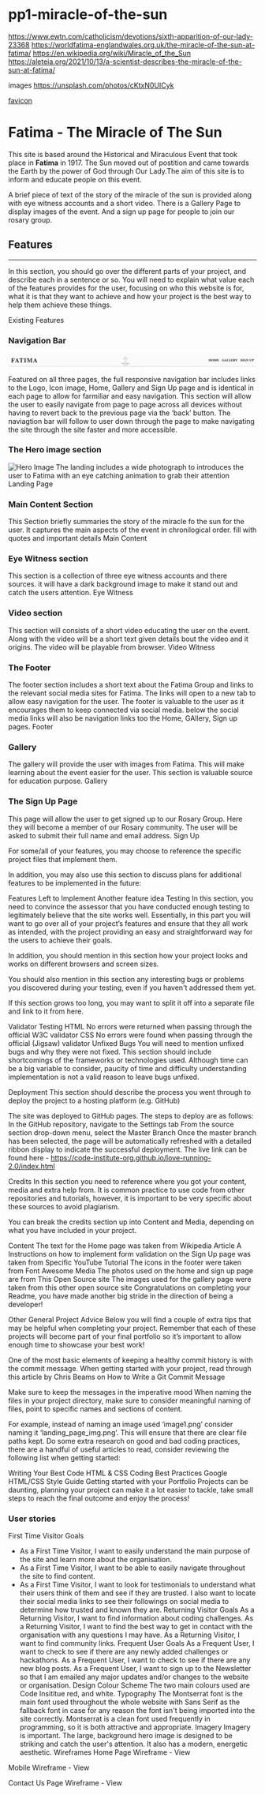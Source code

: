 # pp1-miracle-of-the-sun

https://www.ewtn.com/catholicism/devotions/sixth-apparition-of-our-lady-23368
https://worldfatima-englandwales.org.uk/the-miracle-of-the-sun-at-fatima/
https://en.wikipedia.org/wiki/Miracle_of_the_Sun
https://aleteia.org/2021/10/13/a-scientist-describes-the-miracle-of-the-sun-at-fatima/


images
https://unsplash.com/photos/cKtxN0UICyk

[favicon](https://www.flaticon.com/free-icons/catholic/2)



# Fatima - The Miracle of The Sun

This site is based around the Historical and Miraculous Event that took place in **Fatima** in 1917.
The Sun moved out of postition and came towards the Earth by the power of God through Our Lady.The aim of this site is to inform and educate people on this event. 

A brief piece of text of the story of the miracle of the sun is provided along with eye witness accounts and a short video. There is a Gallery Page to display images of the event. And a sign up page for people to join our rosary group. 

## Features
---

In this section, you should go over the different parts of your project, and describe each in a sentence or so. You will need to explain what value each of the features provides for the user, focusing on who this website is for, what it is that they want to achieve and how your project is the best way to help them achieve these things.

Existing Features
### Navigation Bar
![Navagation Bar](/assets/images/ReadMe-Images/Nav-Bar-image.png)

Featured on all three pages, the full responsive navigation bar includes links to the Logo, Icon image, Home, Gallery and Sign Up page and is identical in each page to allow for farmiliar and easy navigation.
This section will allow the user to easily navigate from page to page across all devices without having to revert back to the previous page via the ‘back’ button.
The naviagtion bar will follow to user down through the page to make navigating the site through the site faster and more accessible.


### The Hero image section
![Hero Image](/assets/images/ReadMe-Images/Banner-image.png)
The landing includes a wide photograph to introduces the user to Fatima with an eye catching animation to grab their attention
Landing Page

### Main Content Section

This Section briefly summaries the story of the miracle fo the sun for the user. It captures the main aspects of the event in chronilogical order. fill with quotes and important details
Main Content

### Eye Witness section

This section is a collection of three eye witness accounts and there sources. it will have a dark background image to make it stand out and catch the users attention.
Eye Witness

### Video section 

This section will consists of a short video educating the user on the event.
Along with the video will be a short text given details bout the video and it origins.
The video will be playable from browser.
Video Witness

### The Footer

The footer section includes a short text about the Fatima Group and links to the relevant social media sites for Fatima. The links will open to a new tab to allow easy navigation for the user.
The footer is valuable to the user as it encourages them to keep connected via social media.
below the social media links will also be navigation links too the Home, GAllery, Sign up pages.
Footer

### Gallery

The gallery will provide the user with images from Fatima. This will make learning about the event easier for the user.
This section is valuable source for education purpose.
Gallery

### The Sign Up Page

This page will allow the user to get signed up to our Rosary Group. Here they will become a member of our Rosary community. The user will be asked to submit their full name and email address.
Sign Up

For some/all of your features, you may choose to reference the specific project files that implement them.

In addition, you may also use this section to discuss plans for additional features to be implemented in the future:

Features Left to Implement
Another feature idea
Testing
In this section, you need to convince the assessor that you have conducted enough testing to legitimately believe that the site works well. Essentially, in this part you will want to go over all of your project’s features and ensure that they all work as intended, with the project providing an easy and straightforward way for the users to achieve their goals.

In addition, you should mention in this section how your project looks and works on different browsers and screen sizes.

You should also mention in this section any interesting bugs or problems you discovered during your testing, even if you haven't addressed them yet.

If this section grows too long, you may want to split it off into a separate file and link to it from here.

Validator Testing
HTML
No errors were returned when passing through the official W3C validator
CSS
No errors were found when passing through the official (Jigsaw) validator
Unfixed Bugs
You will need to mention unfixed bugs and why they were not fixed. This section should include shortcomings of the frameworks or technologies used. Although time can be a big variable to consider, paucity of time and difficulty understanding implementation is not a valid reason to leave bugs unfixed.

Deployment
This section should describe the process you went through to deploy the project to a hosting platform (e.g. GitHub)

The site was deployed to GitHub pages. The steps to deploy are as follows:
In the GitHub repository, navigate to the Settings tab
From the source section drop-down menu, select the Master Branch
Once the master branch has been selected, the page will be automatically refreshed with a detailed ribbon display to indicate the successful deployment.
The live link can be found here - https://code-institute-org.github.io/love-running-2.0/index.html

Credits
In this section you need to reference where you got your content, media and extra help from. It is common practice to use code from other repositories and tutorials, however, it is important to be very specific about these sources to avoid plagiarism.

You can break the credits section up into Content and Media, depending on what you have included in your project.

Content
The text for the Home page was taken from Wikipedia Article A
Instructions on how to implement form validation on the Sign Up page was taken from Specific YouTube Tutorial
The icons in the footer were taken from Font Awesome
Media
The photos used on the home and sign up page are from This Open Source site
The images used for the gallery page were taken from this other open source site
Congratulations on completing your Readme, you have made another big stride in the direction of being a developer!

Other General Project Advice
Below you will find a couple of extra tips that may be helpful when completing your project. Remember that each of these projects will become part of your final portfolio so it’s important to allow enough time to showcase your best work!

One of the most basic elements of keeping a healthy commit history is with the commit message. When getting started with your project, read through this article by Chris Beams on How to Write a Git Commit Message

Make sure to keep the messages in the imperative mood
When naming the files in your project directory, make sure to consider meaningful naming of files, point to specific names and sections of content.

For example, instead of naming an image used ‘image1.png’ consider naming it ‘landing_page_img.png’. This will ensure that there are clear file paths kept.
Do some extra research on good and bad coding practices, there are a handful of useful articles to read, consider reviewing the following list when getting started:

Writing Your Best Code
HTML & CSS Coding Best Practices
Google HTML/CSS Style Guide
Getting started with your Portfolio Projects can be daunting, planning your project can make it a lot easier to tackle, take small steps to reach the final outcome and enjoy the process!

### User stories
First Time Visitor Goals
* As a First Time Visitor, I want to easily understand the main purpose of the site and learn more about the organisation.
* As a First Time Visitor, I want to be able to easily navigate throughout the site to find content.
* As a First Time Visitor, I want to look for testimonials to understand what their users think of them and see if they are trusted. I also want to locate their social media links to see their followings on social media to determine how trusted and known they are.
Returning Visitor Goals
As a Returning Visitor, I want to find information about coding challenges.
As a Returning Visitor, I want to find the best way to get in contact with the organisation with any questions I may have.
As a Returning Visitor, I want to find community links.
Frequent User Goals
As a Frequent User, I want to check to see if there are any newly added challenges or hackathons.
As a Frequent User, I want to check to see if there are any new blog posts.
As a Frequent User, I want to sign up to the Newsletter so that I am emailed any major updates and/or changes to the website or organisation.
Design
Colour Scheme
The two main colours used are Code Insititue red, and white.
Typography
The Montserrat font is the main font used throughout the whole website with Sans Serif as the fallback font in case for any reason the font isn't being imported into the site correctly. Montserrat is a clean font used frequently in programming, so it is both attractive and appropriate.
Imagery
Imagery is important. The large, background hero image is designed to be striking and catch the user's attention. It also has a modern, energetic aesthetic.
Wireframes
Home Page Wireframe - View

Mobile Wireframe - View

Contact Us Page Wireframe - View

